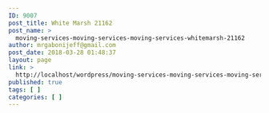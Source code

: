 ```yaml
---
ID: 9007
post_title: White Marsh 21162
post_name: >
  moving-services-moving-services-moving-services-whitemarsh-21162
author: mrgabonijeff@gmail.com
post_date: 2018-03-28 01:48:37
layout: page
link: >
  http://localhost/wordpress/moving-services-moving-services-moving-services-whitemarsh-21162/
published: true
tags: [ ]
categories: [ ]
---
```

